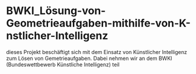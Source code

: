 # BWKI_Lösung-von-Geometrieaufgaben-mithilfe-von-K-nstlicher-Intelligenz

dieses Projekt beschäftigt sich mit dem Einsatz von Künstlicher Intelligenz zum Lösen von Gemetrieaufgaben. Dabei nehmen wir an dem BWKI (Bundeswettbewerb Künstliche Intelligenz) teil
